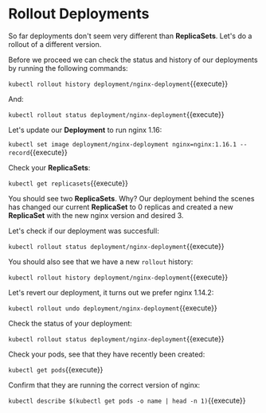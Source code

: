 # Rollout Deployments

So far deployments don't seem very different than **ReplicaSets**. Let's do a rollout of a different version.

Before we proceed we can check the status and history of our deployments by running the following commands:

`kubectl rollout history deployment/nginx-deployment`{{execute}}

And: 

`kubectl rollout status deployment/nginx-deployment`{{execute}}


Let's update our **Deployment** to run nginx 1.16:

`kubectl set image deployment/nginx-deployment nginx=nginx:1.16.1 --record`{{execute}}

Check your **ReplicaSets**:

`kubectl get replicasets`{{execute}}

You should see two **ReplicaSets**. Why? Our deployment behind the scenes has changed our current **ReplicaSet** to 0 replicas and created a new **ReplicaSet** with the new nginx version and desired 3.

Let's check if our deployment was succesfull:

`kubectl rollout status deployment/nginx-deployment`{{execute}}

You should also see that we have a new `rollout` history:

`kubectl rollout history deployment/nginx-deployment`{{execute}}

Let's revert our deployment, it turns out we prefer nginx 1.14.2:

`kubectl rollout undo deployment/nginx-deployment`{{execute}}

Check the status of your deployment:

`kubectl rollout status deployment/nginx-deployment`{{execute}}

Check your pods, see that they have recently been created:

`kubectl get pods`{{execute}}

Confirm that they are running the correct version of nginx:

`kubectl describe $(kubectl get pods -o name | head -n 1)`{{execute}}
